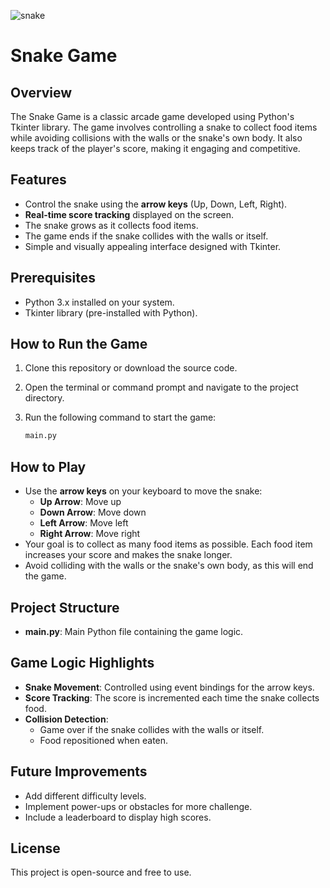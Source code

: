 ![snake](https://github.com/user-attachments/assets/e9e0b7e1-b752-4105-9172-935b402bb660)


# Snake Game

## Overview

The Snake Game is a classic arcade game developed using Python's Tkinter library. The game involves controlling a snake to collect food items while avoiding collisions with the walls or the snake's own body. It also keeps track of the player's score, making it engaging and competitive.

## Features

-   Control the snake using the **arrow keys** (Up, Down, Left, Right).
-   **Real-time score tracking** displayed on the screen.
-   The snake grows as it collects food items.
-   The game ends if the snake collides with the walls or itself.
-   Simple and visually appealing interface designed with Tkinter.

## Prerequisites

-   Python 3.x installed on your system.
-   Tkinter library (pre-installed with Python).

## How to Run the Game

1.  Clone this repository or download the source code.
2.  Open the terminal or command prompt and navigate to the project directory.
3.  Run the following command to start the game:
    
    ```bash
    main.py
    
    ```
    

## How to Play

-   Use the **arrow keys** on your keyboard to move the snake:
    -   **Up Arrow**: Move up
    -   **Down Arrow**: Move down
    -   **Left Arrow**: Move left
    -   **Right Arrow**: Move right
-   Your goal is to collect as many food items as possible. Each food item increases your score and makes the snake longer.
-   Avoid colliding with the walls or the snake's own body, as this will end the game.


## Project Structure

-   **main.py**: Main Python file containing the game logic.


## Game Logic Highlights

-   **Snake Movement**: Controlled using event bindings for the arrow keys.
-   **Score Tracking**: The score is incremented each time the snake collects food.
-   **Collision Detection**:
    -   Game over if the snake collides with the walls or itself.
    -   Food repositioned when eaten.

## Future Improvements

-   Add different difficulty levels.
-   Implement power-ups or obstacles for more challenge.
-   Include a leaderboard to display high scores.

## License

This project is open-source and free to use.


